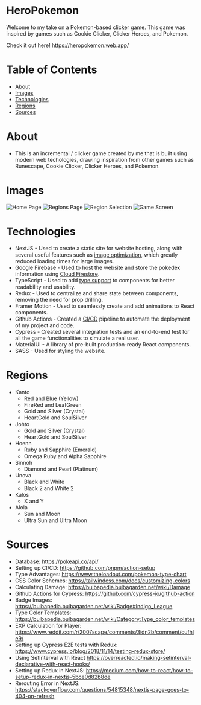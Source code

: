 # HeroPokemon

Welcome to my take on a Pokemon-based clicker game. This game was inspired by games such as Cookie Clicker, Clicker Heroes, and Pokemon. 

Check it out here! https://heropokemon.web.app/

# Table of Contents
* [About](#about)
* [Images](#images)
* [Technologies](#technologies)
* [Regions](#regions)
* [Sources](#sources)

# About <a name="about"></a>
* This is an incremental / clicker game created by me that is built using modern web techologies, drawing inspiration from other games such as Runescape, Cookie Clicker, Clicker Heroes, and Pokemon.

# Images <a name="images"></a>
![Home Page](https://user-images.githubusercontent.com/73203729/181860151-81201c7b-9a80-4371-93f4-9b3d49b24737.png)
![Regions Page](https://user-images.githubusercontent.com/73203729/181860187-1e86cbd2-c523-4fca-bb0d-12d4b4ce492a.png)
![Region Selection](https://user-images.githubusercontent.com/73203729/181860218-6aadd4b2-8d25-4c92-ac06-4bc3ef8cecb5.png)
![Game Screen](https://user-images.githubusercontent.com/73203729/181860236-cb76510d-d09a-44c1-9c50-fa28a08277ba.png)

# Technologies <a name="technologies"></a>
* NextJS - Used to create a static site for website hosting, along with several useful features such as [image optimization](https://nextjs.org/docs/basic-features/image-optimization), which greatly reduced loading times for large images.
* Google Firebase - Used to host the website and store the pokedex information using [Cloud Firestore](https://firebase.google.com/docs/firestore).
* TypeScript - Used to add [type support](https://www.typescriptlang.org/) to components for better readability and usability.
* Redux - Used to centralize and share state between components, removing the need for prop drilling.
* Framer Motion - Used to seamlessly create and add animations to React components.
* Github Actions - Created a [CI/CD](https://www.redhat.com/en/topics/devops/what-is-ci-cd) pipeline to automate the deployment of my project and code.
* Cypress - Created several integration tests and an end-to-end test for all the game functionalities to simulate a real user.
* MaterialUI - A library of pre-built production-ready React components.
* SASS - Used for styling the website.

# Regions <a name="regions"></a>
* Kanto
   * Red and Blue (Yellow)
   * FireRed and LeafGreen
   * Gold and Silver (Crystal)
   * HeartGold and SoulSilver
* Johto
   * Gold and Silver (Crystal)
   * HeartGold and SoulSilver
* Hoenn
   * Ruby and Sapphire (Emerald)
   * Omega Ruby and Alpha Sapphire
* Sinnoh
   * Diamond and Pearl (Platinum)
* Unova
   * Black and White
   * Black 2 and White 2
* Kalos
   * X and Y
* Alola
   * Sun and Moon
   * Ultra Sun and Ultra Moon

# Sources <a name="sources"></a>
* Database: https://pokeapi.co/api/
* Setting up CI/CD: https://github.com/pnpm/action-setup
* Type Advantages: https://www.theloadout.com/pokemon-type-chart
* CSS Color Schemes: https://tailwindcss.com/docs/customizing-colors
* Calculating Damage: https://bulbapedia.bulbagarden.net/wiki/Damage
* Github Actions for Cypress: https://github.com/cypress-io/github-action
* Badge Images: https://bulbapedia.bulbagarden.net/wiki/Badge#Indigo_League
* Type Color Templates: https://bulbapedia.bulbagarden.net/wiki/Category:Type_color_templates
* EXP Calculation for Player: https://www.reddit.com/r/2007scape/comments/3idn2b/comment/cufhle9/
* Setting up Cypress E2E tests with Redux: https://www.cypress.io/blog/2018/11/14/testing-redux-store/
* Using SetInterval with React https://overreacted.io/making-setinterval-declarative-with-react-hooks/
* Setting up Redux in NextJS: https://medium.com/how-to-react/how-to-setup-redux-in-nextjs-5bce0d82b8de
* Rerouting Error in NextJS: https://stackoverflow.com/questions/54815348/nextjs-page-goes-to-404-on-refresh

